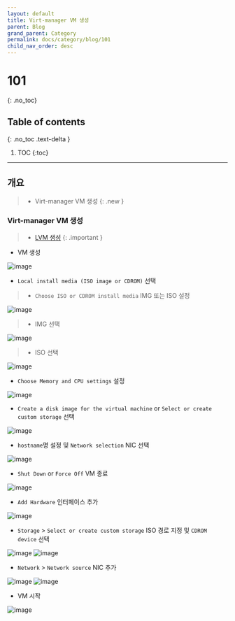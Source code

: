 ```yaml
---
layout: default
title: Virt-manager VM 생성
parent: Blog
grand_parent: Category
permalink: docs/category/blog/101
child_nav_order: desc
---
```

# 101
{: .no_toc}

## Table of contents
{: .no_toc .text-delta }

1. TOC
{:toc}

---
## 개요

> - Virt-manager VM 생성
{: .new }

### Virt-manager VM 생성

> - [LVM 생성](https://heaths2.github.io/docs/category/blog/27)
{: .important }

- VM 생성

![image](https://github.com/heaths2/heaths2.github.io/assets/36792594/efecfd7e-3458-4340-9348-a4e845769266)

- `Local install media (ISO image or CDROM)` 선택

  
> - `Choose ISO or CDROM install media` IMG 또는 ISO 설정

![image](https://github.com/heaths2/heaths2.github.io/assets/36792594/e6249d44-f966-4e41-b9d4-d406dfd0fa30)

> - IMG 선택
  
![image](https://github.com/heaths2/heaths2.github.io/assets/36792594/b28d2607-f009-426b-9a77-ac3e707696a6)

> - ISO 선택
  
![image](https://github.com/heaths2/heaths2.github.io/assets/36792594/478e13d5-87e3-4010-ba9f-7bb80883ae49)

- `Choose Memory and CPU settings` 설정

![image](https://github.com/heaths2/heaths2.github.io/assets/36792594/b2ff2030-acf7-461c-b50b-30cda469f8a5)

- `Create a disk image for the virtual machine` or `Select or create custom storage` 선택

![image](https://github.com/heaths2/heaths2.github.io/assets/36792594/7ff9d75e-29dc-410e-8a80-70f770e85af9)

- `hostname`명 설정 및 `Network selection` NIC 선택

![image](https://github.com/heaths2/heaths2.github.io/assets/36792594/0683b29b-1f40-49ab-a594-861a0f96886d)

- `Shut Down` or `Force Off` VM 종료

![image](https://github.com/heaths2/heaths2.github.io/assets/36792594/0a177fb8-68f5-411a-a865-396e9e0797da)

- `Add Hardware` 인터페이스 추가

![image](https://github.com/heaths2/heaths2.github.io/assets/36792594/372e5919-d717-47dc-b323-e830ed34d103)

- `Storage` > `Select or create custom storage` ISO 경로 지정 및 `CDROM device` 선택

![image](https://github.com/heaths2/heaths2.github.io/assets/36792594/bc599051-bac6-4eb4-86bf-69bce8875fd2)
![image](https://github.com/heaths2/heaths2.github.io/assets/36792594/4d375923-8538-4035-9225-6d72f0dcd390)

- `Network` > `Network source` NIC 추가

![image](https://github.com/heaths2/heaths2.github.io/assets/36792594/e906e6e4-bbd6-41f4-a72a-065dba125191)
![image](https://github.com/heaths2/heaths2.github.io/assets/36792594/50168453-686f-4ce2-a3fd-7b7d8be2aa45)

- VM 시작

![image](https://github.com/heaths2/heaths2.github.io/assets/36792594/ef08b079-0784-4f3e-82b8-e7a1d395df7e)
